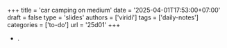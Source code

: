 +++
title = 'car camping on medium'
date = '2025-04-01T17:53:00+07:00'
draft = false
type = 'slides'
authors = ['viridi']
tags = ['daily-notes']
categories = ['to-do']
url = '25d01'
+++

+ .  
